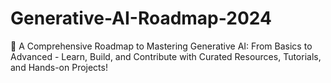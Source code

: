 # Generative-AI-Roadmap-2024
🚀 A Comprehensive Roadmap to Mastering Generative AI: From Basics to Advanced - Learn, Build, and Contribute with Curated Resources, Tutorials, and Hands-on Projects!
